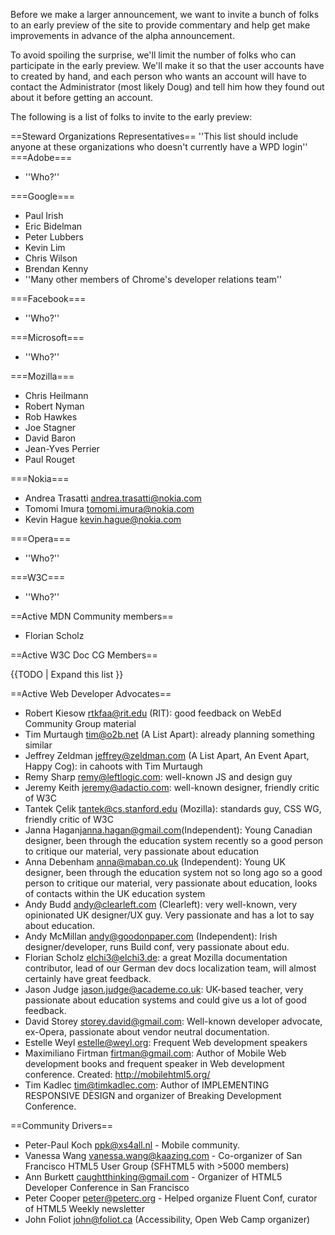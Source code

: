Before we make a larger announcement, we want to invite a bunch of folks to an early preview of the site to provide commentary and help get make improvements in advance of the alpha announcement.

To avoid spoiling the surprise, we'll limit the number of folks who can participate in the early preview. We'll make it so that the user accounts have to created by hand, and each person who wants an account will have to contact the Administrator (most likely Doug) and tell him how they found out about it before getting an account.

The following is a list of folks to invite to the early preview:

==Steward Organizations Representatives==
''This list should include anyone at these organizations who doesn't currently have a WPD login''
===Adobe===
* ''Who?''

===Google===
* Paul Irish
* Eric Bidelman
* Peter Lubbers
* Kevin Lim
* Chris Wilson
* Brendan Kenny
* ''Many other members of Chrome's developer relations team''

===Facebook===
* ''Who?''

===Microsoft===
* ''Who?''

===Mozilla===
* Chris Heilmann
* Robert Nyman
* Rob Hawkes
* Joe Stagner
* David Baron
* Jean-Yves Perrier
* Paul Rouget

===Nokia===
* Andrea Trasatti <andrea.trasatti@nokia.com>
* Tomomi Imura <tomomi.imura@nokia.com>
* Kevin Hague <kevin.hague@nokia.com>

===Opera===
* ''Who?''

===W3C===
* ''Who?''

==Active MDN Community members==
* Florian Scholz

==Active W3C Doc CG Members==

{{TODO | Expand this list }}

==Active Web Developer Advocates==
* Robert Kiesow <rtkfaa@rit.edu> (RIT): good feedback on WebEd Community Group material
* Tim Murtaugh <tim@o2b.net> (A List Apart): already planning something similar
* Jeffrey Zeldman <jeffrey@zeldman.com> (A List Apart, An Event Apart, Happy Cog): in cahoots with Tim Murtaugh
* Remy Sharp <remy@leftlogic.com>: well-known JS and design guy
* Jeremy Keith <jeremy@adactio.com>: well-known designer, friendly critic of W3C
* Tantek Çelik <tantek@cs.stanford.edu> (Mozilla): standards guy, CSS WG, friendly critic of W3C
* Janna Hagan<janna.hagan@gmail.com>(Independent): Young Canadian designer, been through the education system recently so a good person to critique our material, very passionate about education
* Anna Debenham <anna@maban.co.uk> (Independent): Young UK designer, been through the education system not so long ago so a good person to critique our material, very passionate about education, looks of contacts within the UK education system
* Andy Budd <andy@clearleft.com> (Clearleft): very well-known, very opinionated UK designer/UX guy. Very passionate and has a lot to say about education.
* Andy McMillan <andy@goodonpaper.com> (Independent): Irish designer/developer, runs Build conf, very passionate about edu.
* Florian Scholz <elchi3@elchi3.de>: a great Mozilla documentation contributor, lead of our German dev docs localization team, will almost certainly have great feedback.
* Jason Judge <jason.judge@academe.co.uk>: UK-based teacher, very passionate about education systems and could give us a lot of good feedback.
* David Storey <storey.david@gmail.com>: Well-known developer advocate, ex-Opera, passionate about vendor neutral documentation.
* Estelle Weyl <estelle@weyl.org>: Frequent Web development speakers
* Maximiliano Firtman <firtman@gmail.com>: Author of Mobile Web development books and frequent speaker in Web development conference. Created: http://mobilehtml5.org/
* Tim Kadlec <tim@timkadlec.com>: Author of IMPLEMENTING RESPONSIVE DESIGN and organizer of Breaking Development Conference. 

==Community Drivers==
* Peter-Paul Koch <ppk@xs4all.nl> - Mobile community.
* Vanessa Wang <vanessa.wang@kaazing.com> - Co-organizer of San Francisco HTML5 User Group (SFHTML5 with >5000 members)
* Ann Burkett <caughtthinking@gmail.com> - Organizer of HTML5 Developer Conference in San Francisco 
* Peter Cooper <peter@peterc.org> - Helped organize Fluent Conf, curator of HTML5 Weekly newsletter
* John Foliot <john@foliot.ca> (Accessibility, Open Web Camp organizer)